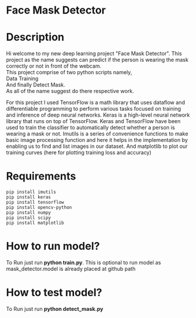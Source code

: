 # Face Mask Detector
<h1>Description</h1>
Hi welcome to my new deep learning project "Face Mask Detector". This project as the name suggests can predict if the person is wearing the mask correctly or not in front of the webcam.<br>
This project comprise of two python scripts namely,<br>
Data Training<br>
And finally Detect Mask.<br>
As all of the name suggest do there respective work.<br>

For this project I used TensorFlow is a math library that uses dataflow and differentiable programming to perform various tasks focused on training and inference of deep neural networks.
Keras is a high-level neural network library that runs on top of TensorFlow.
Keras and TensorFlow have been used to train the classifier to automatically detect whether a person is wearing a mask or not.
Imutils is a series of convenience functions to make basic image processing function and here it helps in the implementation by enabling us to find and list images in our dataset. 
And matplotlib to plot our training curves (here for plotting training loss and accuracy)
<br>

<h1>Requirements</h1>
<code>pip install imutils</code><br>
<code>pip install keras</code><br>
<code>pip install tensorflow</code><br>
<code>pip install opencv-python</code><br>
<code>pip install numpy</code><br>
<code>pip install scipy</code><br>
<code>pip install matplotlib</code><br>

<h1>How to run model?</h1>
  To Run just run <b>python train.py</b>. This is optional to run model as mask_detector.model is already placed at github path 
  
 <h1>How to test model?</h1>
  To Run just run <b>python detect_mask.py</b> 
